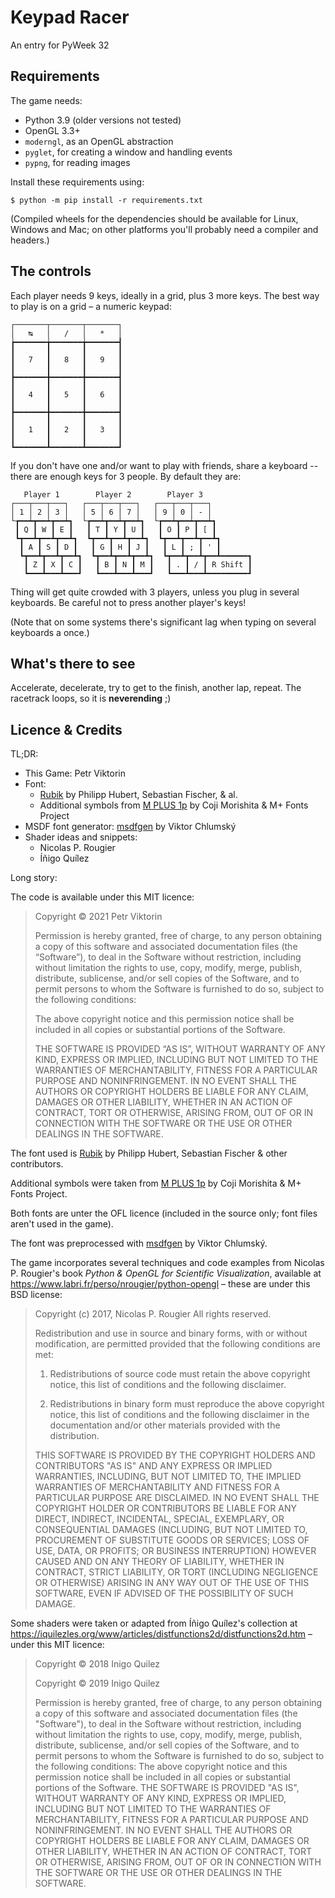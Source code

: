 # Keypad Racer

An entry for PyWeek 32


## Requirements

The game needs:
* Python 3.9 (older versions not tested)
* OpenGL 3.3+
* `moderngl`, as an OpenGL abstraction
* `pyglet`, for creating a window and handling events
* `pypng`, for reading images

Install these requirements using:

    $ python -m pip install -r requirements.txt

(Compiled wheels for the dependencies should be available for Linux, Windows
and Mac; on other platforms you'll probably need a compiler and headers.)


## The controls

Each player needs 9 keys, ideally in a grid, plus 3 more keys.
The best way to play is on a grid – a numeric keypad:

    ┌───────┬───────┬───────┐
    │   ↹   │   /   │   *   │
    ┢━━━━━━━╈━━━━━━━╈━━━━━━━┫
    ┃       ┃       ┃       ┃
    ┃   7   ┃   8   ┃   9   ┃
    ┃       ┃       ┃       ┃
    ┣━━━━━━━╋━━━━━━━╋━━━━━━━┫
    ┃       ┃       ┃       ┃
    ┃   4   ┃   5   ┃   6   ┃
    ┃       ┃       ┃       ┃
    ┣━━━━━━━╋━━━━━━━╋━━━━━━━┫
    ┃       ┃       ┃       ┃
    ┃   1   ┃   2   ┃   3   ┃
    ┃       ┃       ┃       ┃
    ┗━━━━━━━┻━━━━━━━┻━━━━━━━┛

If you don't have one and/or want to play with friends,
share a keyboard -- there are enough keys for 3 people. By default they are:

       Player 1        Player 2        Player 3
    ┌───┬───┬───┐   ┌───┬───┬───┐   ┌───┬───┬───┐
    │ 1 │ 2 │ 3 │   │ 5 │ 6 │ 7 │   │ 9 │ 0 │ - │
    └┲━━┷┳━━┷┳━━┷┓  └┲━━┷┳━━┷┳━━┷┓  └┲━━┷┳━━┷┳━━┷┓
     ┃ Q ┃ W ┃ E ┃   ┃ T ┃ Y ┃ U ┃   ┃ O ┃ P ┃ [ ┃
     ┗┳━━┻┳━━┻┳━━┻┓  ┗┳━━┻┳━━┻┳━━┻┓  ┗┳━━┻┳━━┻┳━━┻┓
      ┃ A ┃ S ┃ D ┃   ┃ G ┃ H ┃ J ┃   ┃ L ┃ ; ┃ ' ┃
      ┗┳━━┻┳━━┻┳━━┻┓  ┗┳━━┻┳━━┻┳━━┻┓  ┗┳━━┻┳━━┻┳━━┻━━━━━━┓
       ┃ Z ┃ X ┃ C ┃   ┃ B ┃ N ┃ M ┃   ┃ . ┃ / ┃ R Shift ┃
       ┗━━━┻━━━┻━━━┛   ┗━━━┻━━━┻━━━┛   ┗━━━┻━━━┻━━━━━━━━━┛

Thing will get quite crowded with 3 players, unless you plug in several
keyboards. Be careful not to press another player's keys!

(Note that on some systems there's significant lag when typing on several
keyboards a once.)


## What's there to see

Accelerate, decelerate, try to get to the finish, another lap, repeat.
The racetrack loops, so it is **neverending** ;)


## Licence & Credits

TL;DR:

* This Game: Petr Viktorin
* Font:
  * [Rubik] by Philipp Hubert, Sebastian Fischer, & al.
  * Additional symbols from [M PLUS 1p] by Coji Morishita & M+ Fonts Project
* MSDF font generator: [msdfgen] by Viktor Chlumský
* Shader ideas and snippets:
  * Nicolas P. Rougier
  * Íñigo Quílez

Long story:

The code is available under this MIT licence:

> Copyright © 2021 Petr Viktorin
>
> Permission is hereby granted, free of charge, to any person obtaining a copy of this software and associated documentation files (the “Software”), to deal in the Software without restriction, including without limitation the rights to use, copy, modify, merge, publish, distribute, sublicense, and/or sell copies of the Software, and to permit persons to whom the Software is furnished to do so, subject to the following conditions:
>
> The above copyright notice and this permission notice shall be included in all copies or substantial portions of the Software.
>
> THE SOFTWARE IS PROVIDED “AS IS”, WITHOUT WARRANTY OF ANY KIND, EXPRESS OR IMPLIED, INCLUDING BUT NOT LIMITED TO THE WARRANTIES OF MERCHANTABILITY, FITNESS FOR A PARTICULAR PURPOSE AND NONINFRINGEMENT. IN NO EVENT SHALL THE AUTHORS OR COPYRIGHT HOLDERS BE LIABLE FOR ANY CLAIM, DAMAGES OR OTHER LIABILITY, WHETHER IN AN ACTION OF CONTRACT, TORT OR OTHERWISE, ARISING FROM, OUT OF OR IN CONNECTION WITH THE SOFTWARE OR THE USE OR OTHER DEALINGS IN THE SOFTWARE.

The font used is [Rubik] by Philipp Hubert, Sebastian Fischer & other
contributors.

[Rubik]: https://github.com/mooniak/gemunu-libre-font/

Additional symbols were taken from [M PLUS 1p] by Coji Morishita & M+
Fonts Project.

[M PLUS 1p]: https://fonts.google.com/specimen/M+PLUS+1p

Both fonts are unter the OFL licence (included in the source only;
font files aren't used in the game).

The font was preprocessed with [msdfgen] by Viktor Chlumský.

[msdfgen]: https://github.com/Chlumsky/msdfgen

The game incorporates several techniques and code examples from
Nicolas P. Rougier's book *Python & OpenGL for Scientific Visualization*,
available at https://www.labri.fr/perso/nrougier/python-opengl
– these are under this BSD license:

> Copyright (c) 2017, Nicolas P. Rougier
> All rights reserved.
>
> Redistribution and use in source and binary forms, with or without
> modification, are permitted provided that the following conditions are met:
>
> 1. Redistributions of source code must retain the above copyright notice, this
>    list of conditions and the following disclaimer.
>
> 2. Redistributions in binary form must reproduce the above copyright notice,
>    this list of conditions and the following disclaimer in the documentation
>    and/or other materials provided with the distribution.
>
> THIS SOFTWARE IS PROVIDED BY THE COPYRIGHT HOLDERS AND CONTRIBUTORS "AS IS" AND
> ANY EXPRESS OR IMPLIED WARRANTIES, INCLUDING, BUT NOT LIMITED TO, THE IMPLIED
> WARRANTIES OF MERCHANTABILITY AND FITNESS FOR A PARTICULAR PURPOSE ARE
> DISCLAIMED. IN NO EVENT SHALL THE COPYRIGHT HOLDER OR CONTRIBUTORS BE LIABLE
> FOR ANY DIRECT, INDIRECT, INCIDENTAL, SPECIAL, EXEMPLARY, OR CONSEQUENTIAL
> DAMAGES (INCLUDING, BUT NOT LIMITED TO, PROCUREMENT OF SUBSTITUTE GOODS OR
> SERVICES; LOSS OF USE, DATA, OR PROFITS; OR BUSINESS INTERRUPTION) HOWEVER
> CAUSED AND ON ANY THEORY OF LIABILITY, WHETHER IN CONTRACT, STRICT LIABILITY,
> OR TORT (INCLUDING NEGLIGENCE OR OTHERWISE) ARISING IN ANY WAY OUT OF THE USE
> OF THIS SOFTWARE, EVEN IF ADVISED OF THE POSSIBILITY OF SUCH DAMAGE.


Some shaders were taken or adapted from Íñigo Quílez's collection at
https://iquilezles.org/www/articles/distfunctions2d/distfunctions2d.htm
– under this MIT licence:

> Copyright © 2018 Inigo Quilez
>
> Copyright © 2019 Inigo Quilez
>
> Permission is hereby granted, free of charge, to any person obtaining a copy of this software and associated documentation files (the "Software"), to deal in the Software without restriction, including without limitation the rights to use, copy, modify, merge, publish, distribute, sublicense, and/or sell copies of the Software, and to permit persons to whom the Software is furnished to do so, subject to the following conditions: The above copyright notice and this permission notice shall be included in all copies or substantial portions of the Software. THE SOFTWARE IS PROVIDED "AS IS", WITHOUT WARRANTY OF ANY KIND, EXPRESS OR IMPLIED, INCLUDING BUT NOT LIMITED TO THE WARRANTIES OF MERCHANTABILITY, FITNESS FOR A PARTICULAR PURPOSE AND NONINFRINGEMENT. IN NO EVENT SHALL THE AUTHORS OR COPYRIGHT HOLDERS BE LIABLE FOR ANY CLAIM, DAMAGES OR OTHER LIABILITY, WHETHER IN AN ACTION OF CONTRACT, TORT OR OTHERWISE, ARISING FROM, OUT OF OR IN CONNECTION WITH THE SOFTWARE OR THE USE OR OTHER DEALINGS IN THE SOFTWARE.
